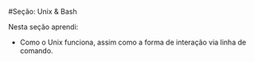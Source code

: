 #Seção: Unix & Bash

Nesta seção aprendi:

- Como o Unix funciona, assim como a forma de interação via linha de comando.
